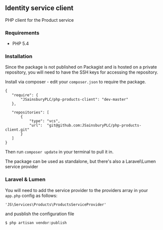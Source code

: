 ## Identity service client

PHP client for the Product service

### Requirements

* PHP 5.4


### Installation

Since the package is not published on Packagist and is hosted on a private repository, you will need to have the SSH keys for accessing the repository.

Install via composer - edit your `composer.json` to require the package.

    {
       "require": {
           "JSainsburyPLC/php-products-client": "dev-master"
       },
       
       "repositories": [
           {
               "type": "vcs",
               "url":  "git@github.com:JSainsburyPLC/php-products-client.git"
           }
       ]
    }
    
Then run `composer update` in your terminal to pull it in.
    
The package can be used as standalone, but there's also a Laravel\Lumen service provider


### Laravel & Lumen

You will need to add the service provider to the providers array in your `app.php` config as follows:

    'JS\Services\Products\ProductsServiceProvider'
    
and pusblish the configuration file

```sh
$ php artisan vendor:publish
```